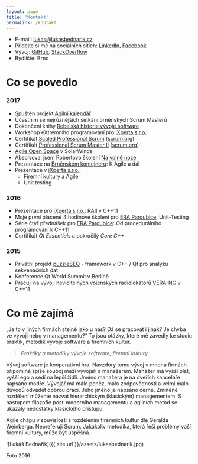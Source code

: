 ```yaml
---
layout: page
title: 'Kontakt'
permalink: /kontakt
---
```


- E-mail: <a href="mailto:lukas@lukasbednarik.cz" target="_top">lukas@lukasbednarik.cz</a>
- Přidejte si mě na sociálních sítích: [LinkedIn](https://cz.linkedin.com/in/lukasbednarik), [Facebook](https://www.facebook.com/p43uD)
- Vývoj: [GitHub](https://github.com/sand-dollar), [StackOverflow](http://stackoverflow.com/users/4734434/luk%C3%A1%C5%A1-bedna%C5%99%C3%ADk)
- Bydlište: Brno

# Co se povedlo

### 2017

- Spuštěn projekt [Agilní kalendář](http://agilnikalendar.cz)
- Účastním se nejrůznějších setkání brněnských Scrum Masterů
- Dokončení knihy [Rebelská historie vývoje software](/knihy)
- Workshop eXtrémního programování pro [iXperta s.r.o.](http://www.ixperta.com/)
- Certifikát [Scaled Professional Scrum](https://www.scrum.org/certification-list) ([scrum.org](https://www.scrum.org))
- Certifikát [Professional Scrum Master II](https://www.scrum.org/certification-list) ([scrum.org](https://www.scrum.org))
- [Agile Open Space](http://www.agileopenspace.cz/) v SolarWinds
- Absolvoval jsem Robertovo školení [Na volné noze](http://navolnenoze.cz/)
- Prezentace na [Brněnském kontejneru](https://www.facebook.com/events/302801320118015/): K Agile a dál
- Prezentace v [iXperta s.r.o.](http://www.ixperta.com/):
  - Firemní kultury a Agile
  - Unit testing

### 2016

- Prezentace pro [iXperta s.r.o.](http://www.ixperta.com/): RAII v C++11
- Moje první placené 4 hodinové školení pro [ERA Pardubice](http://www.era.aero/): Unit-Testing
- Série čtyř přednášek pro [ERA Pardubice](http://www.era.aero/): Od procedurálního programování k C++11
- Certifikát *Qt Essentials* a pokročilý *Core C++*

### 2015

- Privátní projekt [puzzleSEQ](https://github.com/puzzleSEQ) - framework v C++ / Qt pro analýzu sekvenačních dat
- Konference Qt World Summit v Berlíně
- Pracuji na vývoji neviditelných vojenských radiolokátorů [VERA-NG](https://cs.wikipedia.org/wiki/Pasivn%C3%AD_radiolok%C3%A1tor_V%C4%9Bra) v C++11

# Co mě zajímá

„Je to v jiných firmách stejné jako u nás? Dá se pracovat i jinak? Je chyba ve vývoji nebo v managementu?“
To jsou otázky, které mě zavedly ke studiu praktik, metodik vývoje software a firemních kultur.

> *Praktiky a metodiky vývoje software, firemní kultury.*

Vývoj software je kooperativní hra. Navzdory tomu vývoj v mnoha firmách připomíná spíše souboj
mezi vývojáři a manažerem.
Manažer má vyšší plat, vyšší ego a sedí na lepší židli. Jméno manažera je na dveřích kanceláře napsáno modře.
Vývojář má málo peněz, málo zodpovědnosti a velmi málo důvodů odvádět dobrou práci. Jeho jméno je napsáno
černě. Zmíněné rozdělení můžeme nazvat hierarchickým (klasickým) managementem. S nástupem filozofie
post-moderního managementu a agilních metod se ukázaly nedostatky klasického přístupu.

Agile chápu v souvislosti s rozdělením firemních kultur dle Geralda Weinberga. Nepreferuji Scrum.
Jakákoliv metodika, která řeší problémy vaší firemní kultury, může být úspěšná.

![Lukáš Bednařík]({{ site.url }}/assets/lukasbednarik.jpg)

Foto 2016.
